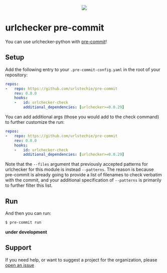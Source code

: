 <div style="text-align:center"><img src="https://raw.githubusercontent.com/urlstechie/urlchecker-python/master/docs/urlstechie.png"/></div>

# urlchecker pre-commit

You can use urlchecker-python with [pre-commit](https://pre-commit.com/)!

## Setup

Add the following entry to your `.pre-commit-config.yaml` in the root of
your repository:

```yaml
repos:
-   repo: https://github.com/urlstechie/pre-commit
    rev: 0.0.0
    hooks:
    -   id: urlchecker-check
        additional_dependencies: [urlchecker>=0.0.29]
```

You can add additional args (those you would add to the check command) to further
customize the run:


```yaml
repos:
-   repo: https://github.com/urlstechie/pre-commit
    rev: 0.0.0
    hooks:
    -   id: urlchecker-check
        additional_dependencies: [urlchecker>=0.0.29]
```

Note that the `--files` argument that previously accepted patterns for urlchecker
for this module is instead `--patterns`. The reason is because pre-commit is already
going to provide a list of filenames to check verbatim with the commit, and your
additional specification of `--patterns` is primarily to further filter this list.

## Run

And then you can run:

```bash
$ pre-commit run
```

**under development**

## Support

If you need help, or want to suggest a project for the organization,
please [open an issue](https://github.com/urlstechie/pre-commit)
